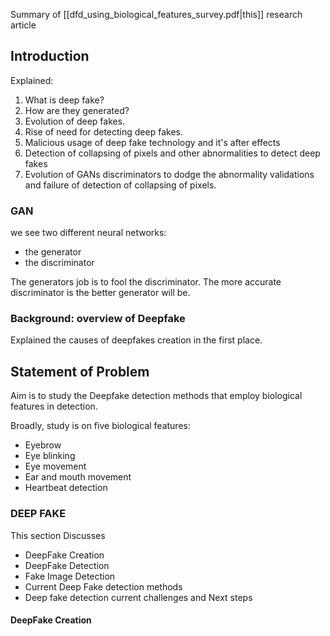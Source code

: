 Summary of [[dfd_using_biological_features_survey.pdf|this]] research article
## Introduction
Explained:
1. What is deep fake?
2. How are they generated?
3. Evolution of deep fakes.
4. Rise of need for detecting deep fakes.
5. Malicious usage of deep fake technology and it's after effects
6. Detection of collapsing of pixels and other abnormalities to detect deep fakes
7. Evolution of GANs discriminators to dodge the abnormality validations and failure of detection of collapsing of pixels.
### GAN
we see two different neural networks: 
- the generator 
- the discriminator

The generators job is to fool the discriminator. The more accurate discriminator is the better generator will be.

### Background: overview of Deepfake
Explained the causes of deepfakes creation in the first place.

## Statement of Problem
Aim is to study the Deepfake detection methods that employ biological features in detection. 

Broadly, study is on five biological features:
- Eyebrow
- Eye blinking
- Eye movement
- Ear and mouth movement
- Heartbeat detection

### DEEP FAKE
This section Discusses
- DeepFake Creation
- DeepFake Detection
- Fake Image Detection
- Current Deep Fake detection methods
- Deep fake detection current challenges and Next steps

#### DeepFake Creation
